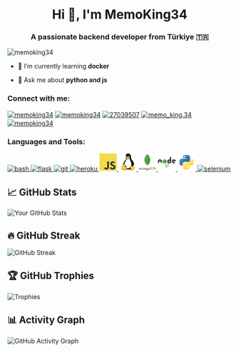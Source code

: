 <h1 align="center">Hi 👋, I'm MemoKing34</h1>
<h3 align="center">A passionate backend developer from Türkiye 🇹🇷</h3>

<p align="left"> <img src="https://komarev.com/ghpvc/?username=memoking34&label=Profile%20views&color=0e75b6&style=flat" alt="memoking34" /> </p>

- 🌱 I’m currently learning **docker**

- 💬 Ask me about **python and js**

<h3 align="left">Connect with me:</h3>
<p align="left">
<a href="https://codepen.io/memoking34" target="blank"><img align="center" src="https://raw.githubusercontent.com/rahuldkjain/github-profile-readme-generator/master/src/images/icons/Social/codepen.svg" alt="memoking34" height="30" width="40" /></a>
<a href="https://twitter.com/memoking34" target="blank"><img align="center" src="https://raw.githubusercontent.com/rahuldkjain/github-profile-readme-generator/master/src/images/icons/Social/twitter.svg" alt="memoking34" height="30" width="40" /></a>
<a href="https://stackoverflow.com/users/27039507" target="blank"><img align="center" src="https://raw.githubusercontent.com/rahuldkjain/github-profile-readme-generator/master/src/images/icons/Social/stack-overflow.svg" alt="27039507" height="30" width="40" /></a>
<a href="https://instagram.com/memo_king.34" target="blank"><img align="center" src="https://raw.githubusercontent.com/rahuldkjain/github-profile-readme-generator/master/src/images/icons/Social/instagram.svg" alt="memo_king.34" height="30" width="40" /></a>
<a href="https://www.youtube.com/c/memoking34" target="blank"><img align="center" src="https://raw.githubusercontent.com/rahuldkjain/github-profile-readme-generator/master/src/images/icons/Social/youtube.svg" alt="memoking34" height="30" width="40" /></a>
</p>

<h3 align="left">Languages and Tools:</h3>
<p align="left"> <a href="https://www.gnu.org/software/bash/" target="_blank" rel="noreferrer"> <img src="https://www.vectorlogo.zone/logos/gnu_bash/gnu_bash-icon.svg" alt="bash" width="40" height="40"/> </a> <a href="https://flask.palletsprojects.com/" target="_blank" rel="noreferrer"> <img src="https://www.vectorlogo.zone/logos/pocoo_flask/pocoo_flask-icon.svg" alt="flask" width="40" height="40"/> </a> <a href="https://git-scm.com/" target="_blank" rel="noreferrer"> <img src="https://www.vectorlogo.zone/logos/git-scm/git-scm-icon.svg" alt="git" width="40" height="40"/> </a> <a href="https://heroku.com" target="_blank" rel="noreferrer"> <img src="https://www.vectorlogo.zone/logos/heroku/heroku-icon.svg" alt="heroku" width="40" height="40"/> </a> <a href="https://developer.mozilla.org/en-US/docs/Web/JavaScript" target="_blank" rel="noreferrer"> <img src="https://raw.githubusercontent.com/devicons/devicon/master/icons/javascript/javascript-original.svg" alt="javascript" width="40" height="40"/> </a> <a href="https://www.linux.org/" target="_blank" rel="noreferrer"> <img src="https://raw.githubusercontent.com/devicons/devicon/master/icons/linux/linux-original.svg" alt="linux" width="40" height="40"/> </a> <a href="https://www.mongodb.com/" target="_blank" rel="noreferrer"> <img src="https://raw.githubusercontent.com/devicons/devicon/master/icons/mongodb/mongodb-original-wordmark.svg" alt="mongodb" width="40" height="40"/> </a> <a href="https://nodejs.org" target="_blank" rel="noreferrer"> <img src="https://raw.githubusercontent.com/devicons/devicon/master/icons/nodejs/nodejs-original-wordmark.svg" alt="nodejs" width="40" height="40"/> </a> <a href="https://www.python.org" target="_blank" rel="noreferrer"> <img src="https://raw.githubusercontent.com/devicons/devicon/master/icons/python/python-original.svg" alt="python" width="40" height="40"/> </a> <a href="https://www.selenium.dev" target="_blank" rel="noreferrer"> <img src="https://raw.githubusercontent.com/detain/svg-logos/780f25886640cef088af994181646db2f6b1a3f8/svg/selenium-logo.svg" alt="selenium" width="40" height="40"/> </a> </p>


<h2>📈 GitHub Stats</h2>
<p>
    <img src="https://github-readme-stats.vercel.app/api?username=MemoKing34&show_icons=true&theme=radical" alt="Your GitHub Stats" />
</p>

<h2>🔥 GitHub Streak</h2>
<p>
    <img src="https://github-readme-streak-stats.herokuapp.com/?user=MemoKing34" alt="GitHub Streak" />
</p>

<h2>🏆 GitHub Trophies</h2>
<p>
    <img src="https://github-profile-trophy.vercel.app/?username=MemoKing34" alt="Trophies" />
</p>

<h2>📊 Activity Graph</h2>
<p>
    <img src="https://activity-graph.herokuapp.com/graph?username=MemoKing34&theme=react-dark" alt="GitHub Activity Graph" />
</p>
